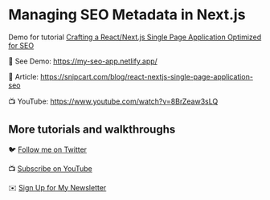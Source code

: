 # Managing SEO Metadata in Next.js

Demo for tutorial [Crafting a React/Next.js Single Page Application Optimized for SEO](https://www.youtube.com/watch?v=8BrZeaw3sLQ)

🚀 See Demo: https://my-seo-app.netlify.app/

📝 Article: https://snipcart.com/blog/react-nextjs-single-page-application-seo

📺 YouTube: https://www.youtube.com/watch?v=8BrZeaw3sLQ

## More tutorials and walkthroughs

🐦 [Follow me on Twitter](https://twitter.com/colbyfayock)

📺 [Subscribe on YouTube](https://www.youtube.com/colbyfayock)

✉️ [Sign Up for My Newsletter](https://colbyfayock.com/newsletter)
